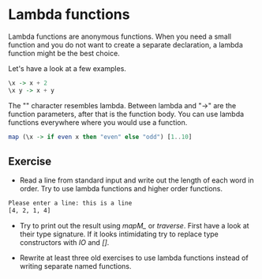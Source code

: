 # Lambda functions

Lambda functions are anonymous functions.  When you need a small function and
you do not want to create a separate declaration, a lambda function might be the
best choice.

Let's have a look at a few examples.
``` haskell
\x -> x + 2
\x y -> x + y
```

The "\" character resembles lambda.  Between lambda and "->" are the function
parameters, after that is the function body.  You can use lambda functions
everywhere where you would use a function.

``` haskell
map (\x -> if even x then "even" else "odd") [1..10]
```

## Exercise

  * Read a line from standard input and write out the length of each word in
    order.  Try to use lambda functions and higher order functions.

``` bash
Please enter a line: this is a line
[4, 2, 1, 4]
```

  * Try to print out the result using *mapM_* or *traverse*.  First have a look
    at their type signature.  If it looks intimidating try to replace type
    constructors with *IO* and *[]*.

  * Rewrite at least three old exercises to use lambda functions instead of
    writing separate named functions.

